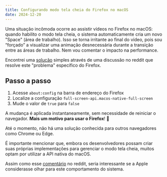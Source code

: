 ```yaml
---
title: Configurando modo tela cheia do Firefox no macOS
date: 2024-12-20
---
```


Uma situação incômoda ocorre ao assistir vídeos no Firefox no macOS: quando habilito o modo tela cheia, o sistema automaticamente cria um novo "Space" (área de trabalho). Isso se torna irritante ao final do vídeo, pois sou “forçado” a visualizar uma animação desnecessária durante a transição entre as áreas de trabalho. Nem vou comentar o impacto na performance.

Encontrei uma [solução](https://www.reddit.com/r/osx/comments/ctqaa4/comment/lfucrni/) simples através de uma discussão no reddit que resolve este "problema" específico do Firefox.

## Passo a passo

1. Acesse `about:config` na barra de endereço do Firefox
2. Localize a configuração `full-screen-api.macos-native-full-screen`
3. Mude o valor de `true` para `false`

A mudança é aplicada instantaneamente, sem necessidade de reiniciar o navegador. **Mais um motivo para usar o Firefox**! 🦊

Até o momento, não há uma solução conhecida para outros navegadores como Chrome ou Edge.

É importante mencionar que, embora os desenvolvedores possam criar suas próprias implementações para gerenciar o modo tela cheia, muitos optam por utilizar a API nativa do macOS.

Assim como esse [comentário](https://www.reddit.com/r/osx/comments/ctqaa4/comment/kw4epf7) no reddit, seria interessante se a Apple considerasse olhar para este comportamento do sistema.
